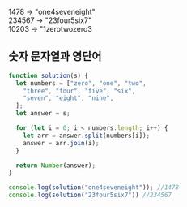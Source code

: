 1478 → "one4seveneight"<br>
234567 → "23four5six7"<br>
10203 → "1zerotwozero3

## 숫자 문자열과 영단어

```js
function solution(s) {
  let numbers = ["zero", "one", "two",
    "three", "four", "five", "six",
    "seven", "eight", "nine",
  ];
  let answer = s;

  for (let i = 0; i < numbers.length; i++) {
    let arr = answer.split(numbers[i]);
    answer = arr.join(i);
  }

  return Number(answer);
}

console.log(solution("one4seveneight")); //1478
console.log(solution("23four5six7")) //234567
```